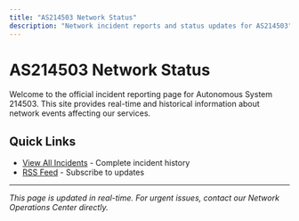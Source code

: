 ```yaml
---
title: "AS214503 Network Status"
description: "Network incident reports and status updates for AS214503"
---
```


# AS214503 Network Status

Welcome to the official incident reporting page for Autonomous System 214503. This site provides real-time and historical information about network events affecting our services.

## Quick Links

- [View All Incidents](/incidents/) - Complete incident history
- [RSS Feed](/incidents/index.xml) - Subscribe to updates


---

*This page is updated in real-time. For urgent issues, contact our Network Operations Center directly.*

